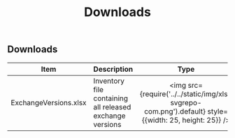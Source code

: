 ﻿---
title: Downloads
description: Downloads
hide_table_of_contents: false
---

## Downloads

| Item                  | Description                                              |                                                 Type                                                  |                                        Download                                         |
| --------------------- | -------------------------------------------------------- | :---------------------------------------------------------------------------------------------------: | :-------------------------------------------------------------------------------------: |
| ExchangeVersions.xlsx | Inventory file containing all released exchange versions | <img src={require('../../static/img/xls-svgrepo-com.png').default} style={{width: 25, height: 25}} /> | [XLSX](https://github.com/hanpq/getps.scripts/blob/main/ExchangeVersions.xlsx?raw=true) |
